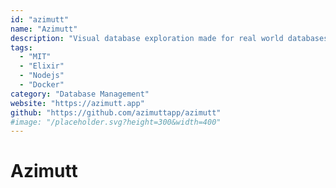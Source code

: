 ```yaml
---
id: "azimutt"
name: "Azimutt"
description: "Visual database exploration made for real world databases (big and messy). Explore your database schema as well as data, document them, extend them and even get analysis and guidelines."
tags:
  - "MIT"
  - "Elixir"
  - "Nodejs"
  - "Docker"
category: "Database Management"
website: "https://azimutt.app"
github: "https://github.com/azimuttapp/azimutt"
#image: "/placeholder.svg?height=300&width=400"
---
```


# Azimutt
